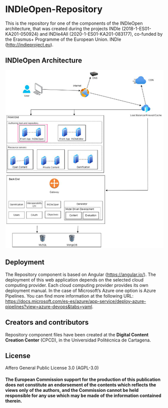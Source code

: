 # INDIeOpen-Repository

This is the repository for one of the components of the INDIeOpen architecture, that was created during the projects INDIe (2018-1-ES01-KA201-050924) and INDIe4All (2020-1-ES01-KA201-083177), co-funded by the Erasmus+ Programme of the European Union. INDIe (http://indieproject.eu).

## INDIeOpen Architecture

<img src="architecture-repository.jpg">

## Deployment

The Repository component is based on Angular (https://angular.io/). The deployment of this web application depends on the selected cloud computing provider. Each cloud computing provider provides its own deployment manual. In the case of Microsoft’s Azure one option is Azure Pipelines. You can find more information at the following URL: https://docs.microsoft.com/es-es/azure/app-service/deploy-azure-pipelines?view=azure-devops&tabs=yaml.

## Creators and contributors

Repository component files have been created at the **Digital Content Creation Center** (CPCD), in the Universidad Politécnica de Cartagena.

## License

Affero General Public License 3.0 (AGPL-3.0)

#### The European Commission support for the production of this publication does not constitute an endorsement of the contents which reflects the views only of the authors, and the Commission cannot be held responsible for any use which may be made of the information contained therein.
